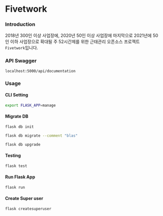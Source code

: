 # Fivetwork

### Introduction

2018년 300인 이상 사업장에, 2020년 50인 이상 사업장에 마지막으로 2021년에 50인 이하 사업장으로 확대될 주 52시간제를 위한 근태관리 오픈소스 프로젝트 `Fivetwork`입니다.

### API Swagger

```
localhost:5000/api/documentation
```


### Usage

#### CLI Setting
```sh
export FLASK_APP=manage
```

#### Migrate DB

```sh
flask db init
```

```sh
flask db migrate --comment "blas"
```

```sh
flask db upgrade
```

#### Testing
```sh
flask test
```

#### Run Flask App
```sh
flask run
```

#### Create Super user
```sh
flask createsuperuser
```
